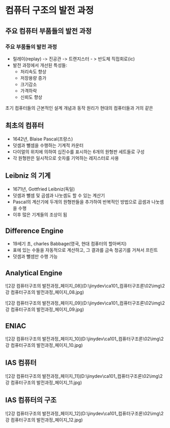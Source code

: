 # 컴퓨터 구조의 발전 과정


## 주요 컴퓨터 부품들의 발전 과정


### 주요 부품들의 발전 과정

* 릴레이(replay) -> 진공관 -> 트랜지스터 - > 반도체 직접회로(ic)
* 발전 과정에서 개선된 특성들:
  * 처리속도 향상
  * 저장용량 증가
  * 크기감소
  * 가격하락
  * 신뢰도 향상



초기 컴퓨터들의 근본적인 설계 개념과 동작 원리가 현대의 컴퓨터들과 거의 같은



## 최초의 컴퓨터



* 1642년, Blaise Pascal(프랑스)
* 덧셈과 뺄셈을 수행하는 기계적 카운터
* 다이얼의 위치에 의하여 십진수를 표시하는 6개의 원형판 세트들로 구성
* 각 원형판은 일시적으로 숫자를 기억하는 레지스터로 사용





## Leibniz 의 기계

* 1671년, Gottfried Leibniz(독일)
* 덧셈과 뺄셈 및 곱셈과 나눗셈도 할 수 있는 계산기
* Pascal의 계산기에 두개의 원형판들을 추가하여 반복적인 방법으로 곱셈과 나눗셈을 수행
* 이후 많은 기계들의 조상이 됨





## Difference Engine

* 19세기 초, charles Babbage(영국, 현대 컴퓨터의 할아버지)
* 표에 있는 수들을 자동적으로 계산하고, 그 결과를 금속 청공기를 거쳐서 프린트
* 덧셈과 뺄셈만 수행 가능





## Analytical Engine

![2강 컴퓨터구조의 발전과정_페이지_08](D:\jinydev\ca101_컴퓨터구조론\02\img\2강 컴퓨터구조의 발전과정_페이지_08.jpg)

![2강 컴퓨터구조의 발전과정_페이지_09](D:\jinydev\ca101_컴퓨터구조론\02\img\2강 컴퓨터구조의 발전과정_페이지_09.jpg)

## ENIAC

![2강 컴퓨터구조의 발전과정_페이지_10](D:\jinydev\ca101_컴퓨터구조론\02\img\2강 컴퓨터구조의 발전과정_페이지_10.jpg)

## IAS 컴퓨터

![2강 컴퓨터구조의 발전과정_페이지_11](D:\jinydev\ca101_컴퓨터구조론\02\img\2강 컴퓨터구조의 발전과정_페이지_11.jpg)



## IAS 컴퓨터의 구조



![2강 컴퓨터구조의 발전과정_페이지_12](D:\jinydev\ca101_컴퓨터구조론\02\img\2강 컴퓨터구조의 발전과정_페이지_12.jpg)






